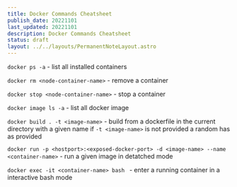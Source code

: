 ```yaml
---
title: Docker Commands Cheatsheet
publish_date: 20221101
last_updated: 20221101
description: Docker Commands Cheatsheet
status: draft
layout: ../../layouts/PermanentNoteLayout.astro
---
```



`docker ps -a` - list all installed containers

`docker rm <node-container-name>` - remove a container

`docker stop <node-container-name>` - stop a container

`docker image ls -a` - list all docker image

`docker build . -t <image-name>` - build from a dockerfile in the current directory with a given name if `-t <image-name>` is not provided a random has as provided


`docker run -p <hostport>:<exposed-docker-port> -d <image-name> --name <container-name>`  -  run a given image in detatched mode


`docker exec -it <container-name> bash `   - enter a running container in a interactive bash mode